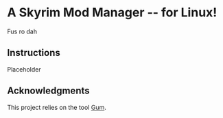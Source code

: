 # A Skyrim Mod Manager -- for Linux!

Fus ro dah

## Instructions

Placeholder 

## Acknowledgments

This project relies on the tool [Gum](https://github.com/charmbracelet/gum). 
